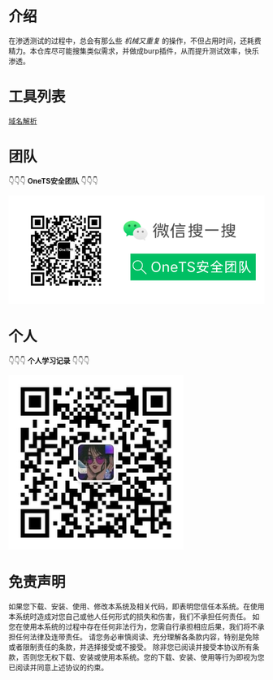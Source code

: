# 介绍

在渗透测试的过程中，总会有那么些 *机械又重复* 的操作，不但占用时间，还耗费精力。本仓库尽可能搜集类似需求，并做成burp插件，从而提升测试效率，快乐渗透。

# 工具列表

[域名解析](domain/README.md)

# 团队

👇👇👇 **OneTS安全团队** 👇👇👇

![img.png](img/group.png)

# 个人

👇👇👇 **个人学习记录** 👇👇👇

![个人](img/person.png)

# 免责声明
如果您下载、安装、使用、修改本系统及相关代码，即表明您信任本系统。在使用本系统时造成对您自己或他人任何形式的损失和伤害，我们不承担任何责任。 如您在使用本系统的过程中存在任何非法行为，您需自行承担相应后果，我们将不承担任何法律及连带责任。 请您务必审慎阅读、充分理解各条款内容，特别是免除或者限制责任的条款，并选择接受或不接受。 除非您已阅读并接受本协议所有条款，否则您无权下载、安装或使用本系统。您的下载、安装、使用等行为即视为您已阅读并同意上述协议的约束。